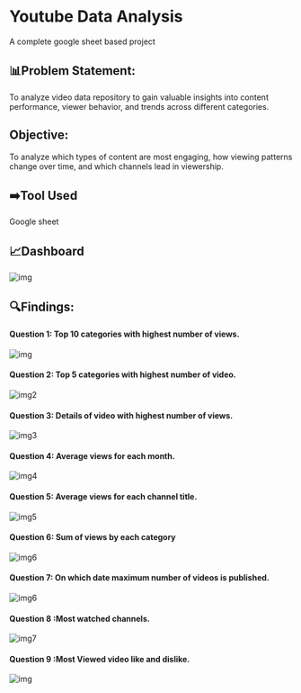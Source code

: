 
# Youtube Data Analysis 
A complete google sheet based project  

## 📊Problem Statement:
To analyze video data repository to gain valuable insights into content performance, viewer behavior, and trends across different categories.
## Objective:
To analyze which types of content are most engaging, how viewing patterns change over time, and which channels lead in viewership.

## ➡️Tool Used 
Google sheet 

## 📈Dashboard 
![img](https://github.com/AnkitRangari/Youtube-data-analysis-/blob/main/Dashboard%20YT.png)

## 🔍Findings:
#### Question 1: Top 10 categories with highest number of views.

![img](https://github.com/AnkitRangari/Youtube-data-analysis-/blob/main/1.png)

#### Question 2: Top 5 categories with highest number of video.
![img2](https://github.com/AnkitRangari/Youtube-data-analysis-/blob/main/2.png)

#### Question 3: Details of video with highest number of views.
![img3](https://github.com/AnkitRangari/Youtube-data-analysis-/blob/main/3.png)

#### Question 4: Average views for each month.
![img4](https://github.com/AnkitRangari/Youtube-data-analysis-/blob/main/4.png)

#### Question 5: Average views for each channel title.
![img5](https://github.com/AnkitRangari/Youtube-data-analysis-/blob/main/5.png)

#### Question 6: Sum of views by each category 
![img6](6.png)

#### Question 7: On which date maximum number of videos is published.
![img6](https://github.com/AnkitRangari/Youtube-data-analysis-/blob/main/7.png)

#### Question 8 :Most watched channels.
![img7](8.png)

#### Question 9 :Most Viewed video like and dislike.
![img](https://github.com/AnkitRangari/Youtube-data-analysis-/blob/main/9.png)

